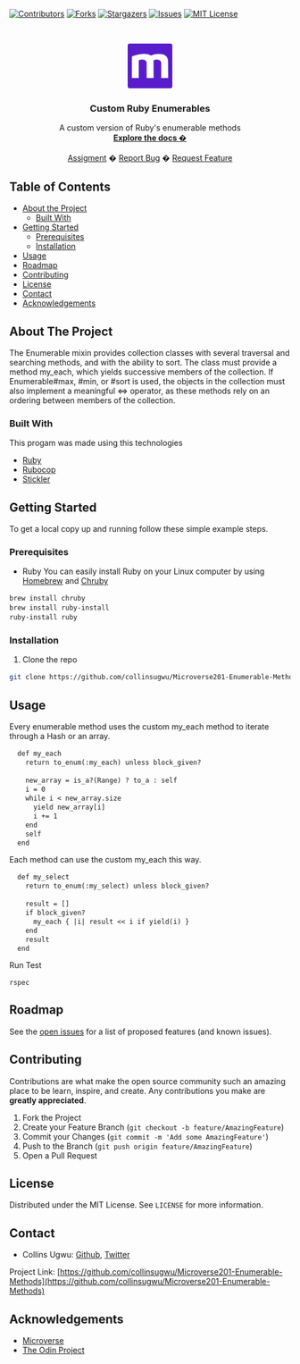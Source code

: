 
<!-- PROJECT SHIELDS -->
<!--
*** I'm using markdown "reference style" links for readability.
*** Reference links are enclosed in brackets [ ] instead of parentheses ( ).
*** See the bottom of this document for the declaration of the reference variables
*** for contributors-url, forks-url, etc. This is an optional, concise syntax you may use.
*** https://www.markdownguide.org/basic-syntax/#reference-style-links
-->
[![Contributors][contributors-shield]][contributors-url]
[![Forks][forks-shield]][forks-url]
[![Stargazers][stars-shield]][stars-url]
[![Issues][issues-shield]][issues-url]
[![MIT License][license-shield]][license-url]



<!-- PROJECT LOGO -->
<br />
<p align="center">
  <a href="https://www.microverse.org/">
    <img src="doc/microverse.png" alt="Logo" width="80" height="80">
  </a>

  <h3 align="center">Custom Ruby Enumerables</h3>

  <p align="center">
    A custom version of Ruby's enumerable methods
    <br />
    <a href="https://github.com/collinsugwu/Microverse201-Enumerable-Methods/blob/master/README.md"><strong>Explore the docs �</strong></a>
    <br />
    <br />
    <a href="https://www.theodinproject.com/courses/ruby-programming/lessons/advanced-building-blocks.">Assigment</a>
    �
    <a href="https://github.com/collinsugwu/Microverse201-Enumerable-Methods/issues">Report Bug</a>
    �
    <a href="https://github.com/collinsugwu/Microverse201-Enumerable-Methods/issues">Request Feature</a>
  </p>
</p>



<!-- TABLE OF CONTENTS -->
## Table of Contents

* [About the Project](#about-the-project)
  * [Built With](#built-with)
* [Getting Started](#getting-started)
  * [Prerequisites](#prerequisites)
  * [Installation](#installation)
* [Usage](#usage)
* [Roadmap](#roadmap)
* [Contributing](#contributing)
* [License](#license)
* [Contact](#contact)
* [Acknowledgements](#acknowledgements)



<!-- ABOUT THE PROJECT -->
## About The Project

<!-- [![Product Name Screen Shot][product-screenshot]](https://example.com) -->

The Enumerable mixin provides collection classes with several traversal and searching methods, and with the ability to sort. The class must provide a method my_each, which yields successive members of the collection. If Enumerable#max, #min, or #sort is used, the objects in the collection must also implement a meaningful <=> operator, as these methods rely on an ordering between members of the collection.

### Built With
This progam was made using this technologies
* [Ruby](https://www.ruby-lang.org/en/)
* [Rubocop](https://github.com/rubocop-hq/rubocop)
* [Stickler](https://stickler-ci.com/)


<!-- GETTING STARTED -->
## Getting Started

To get a local copy up and running follow these simple example steps.

### Prerequisites

* Ruby
You can easily install Ruby on your Linux computer by using [Homebrew](https://docs.brew.sh/) and [Chruby](https://github.com/postmodern/chruby)
```sh
brew install chruby
brew install ruby-install
ruby-install ruby
```

### Installation

<!-- 1. Get a free API Key at [https://example.com](https://example.com) -->
1. Clone the repo
```sh
git clone https://github.com/collinsugwu/Microverse201-Enumerable-Methods.git
```
<!-- 3. Install NPM packages
```sh
npm install
``` -->
<!-- 4. Enter your API in `config.js`
```JS
const API_KEY = 'ENTER YOUR API';
``` -->


<!-- USAGE EXAMPLES -->
## Usage

Every enumerable method uses the custom my_each method to iterate through a Hash or an array.

```
  def my_each
    return to_enum(:my_each) unless block_given?

    new_array = is_a?(Range) ? to_a : self
    i = 0
    while i < new_array.size
      yield new_array[i]
      i += 1
    end
    self
  end

```
Each method can use the custom my_each this way.

```
  def my_select
    return to_enum(:my_select) unless block_given?

    result = []
    if block_given?
      my_each { |i| result << i if yield(i) }
    end
    result
  end
```
Run Test
```
rspec
```

<!-- ROADMAP -->
## Roadmap

See the [open issues](https://github.com/collinsugwu/Microverse201-Enumerable-Methods/issues) for a list of proposed features (and known issues).


<!-- CONTRIBUTING -->
## Contributing

Contributions are what make the open source community such an amazing place to be learn, inspire, and create. Any contributions you make are **greatly appreciated**.

1. Fork the Project
2. Create your Feature Branch (`git checkout -b feature/AmazingFeature`)
3. Commit your Changes (`git commit -m 'Add some AmazingFeature'`)
4. Push to the Branch (`git push origin feature/AmazingFeature`)
5. Open a Pull Request



<!-- LICENSE -->
## License

Distributed under the MIT License. See `LICENSE` for more information.


<!-- CONTACT -->
## Contact


* Collins Ugwu: [Github](https://github.com/collinsugwu), [Twitter](https://twitter.com/collinsugwu_me
)


Project Link: [https://github.com/collinsugwu/Microverse201-Enumerable-Methods](https://github.com/collinsugwu/Microverse201-Enumerable-Methods)

<!-- ACKNOWLEDGEMENTS -->
## Acknowledgements
* [Microverse](https://www.microverse.org/)
* [The Odin Project](https://www.theodinproject.com/)




<!-- MARKDOWN LINKS & IMAGES -->
<!-- https://www.markdownguide.org/basic-syntax/#reference-style-links -->
[contributors-shield]: https://img.shields.io/github/contributors/othneildrew/Best-README-Template.svg?style=flat-square
[contributors-url]: https://github.com/collinsugwu/Microverse201-Enumerable-Methods/graphs/contributors
[forks-shield]: https://img.shields.io/github/forks/collinsugwu/Microverse201-Enumerable-Methods
[forks-url]: https://github.com/collinsugwu/Microverse201-Enumerable-Methods/network/members
[stars-shield]: https://img.shields.io/github/stars/collinsugwu/Microverse201-Enumerable-Methods
[stars-url]: https://github.com/collinsugwu/Microverse201-Enumerable-Methods/stargazers
[issues-shield]: https://img.shields.io/github/issues/collinsugwu/Microverse201-Enumerable-Methods
[issues-url]: https://github.com/collinsugwu/Microverse201-Enumerable-Methods/issues
[license-shield]: https://img.shields.io/github/license/collinsugwu/Microverse201-Enumerable-Methods
[license-url]: https://github.com/collinsugwu/Microverse201-Enumerable-Methods/blob/master/LICENSE.txt
